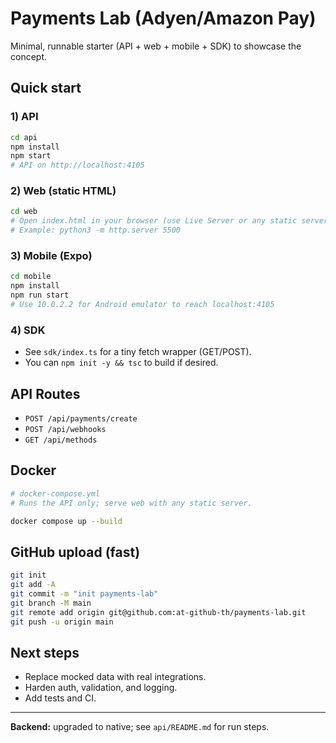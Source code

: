 # Payments Lab (Adyen/Amazon Pay)

Minimal, runnable starter (API + web + mobile + SDK) to showcase the concept.

## Quick start

### 1) API
```bash
cd api
npm install
npm start
# API on http://localhost:4105
```

### 2) Web (static HTML)
```bash
cd web
# Open index.html in your browser (use Live Server or any static server)
# Example: python3 -m http.server 5500
```

### 3) Mobile (Expo)
```bash
cd mobile
npm install
npm run start
# Use 10.0.2.2 for Android emulator to reach localhost:4105
```

### 4) SDK
- See `sdk/index.ts` for a tiny fetch wrapper (GET/POST).
- You can `npm init -y && tsc` to build if desired.

## API Routes
- `POST /api/payments/create`
- `POST /api/webhooks`
- `GET /api/methods`

## Docker
```yaml
# docker-compose.yml
# Runs the API only; serve web with any static server.
```
```bash
docker compose up --build
```

## GitHub upload (fast)
```bash
git init
git add -A
git commit -m "init payments-lab"
git branch -M main
git remote add origin git@github.com:at-github-th/payments-lab.git
git push -u origin main
```

## Next steps
- Replace mocked data with real integrations.
- Harden auth, validation, and logging.
- Add tests and CI.

---
**Backend:** upgraded to native; see `api/README.md` for run steps.

